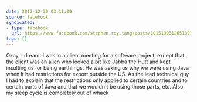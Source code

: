 ```yaml
---
date: 2012-12-30 03:11:00
source: facebook
syndicated:
- type: facebook
  url: https://www.facebook.com/stephen.roy.tang/posts/10151993126513912
tags: []
---
```


Okay, I dreamt I was in a client meeting for a software project, except that the client was an alien who looked a bit like Jabba the Hutt and kept insulting us for being earthlings. He was asking us why we were using Java when it had restrictions for export outside the US. As the lead technical guy I had to explain that the restrictions only applied to certain countries and to certain parts of Java and that we wouldn't be using those parts, etc.   Also, my sleep cycle is completely out of whack